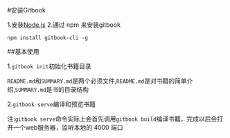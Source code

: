 #安装Gitbook


1.安装[Node.js](https://nodejs.org/en/)
2.通过 npm 来安装gitbook

  `npm install gitbook-cli -g`



##基本使用


1.`gitbook init`初始化书籍目录

`README.md`和`SUMMARY.md`是两个必须文件,`README.md`是对书籍的简单介绍,`SUMMARY.md`是书的目录结构

2.`gitbook serve`编译和预览书籍

注:`gitbook serve`命令实际上会首先调用`gitbook build`编译书籍，完成以后会打开一个web服务器，监听本地的 4000 端口 

